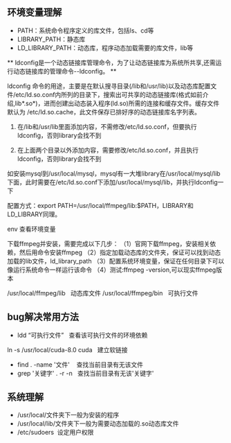 


## 环境变量理解
- PATH：系统命令程序定义的库文件，包括ls、cd等
- LIBRARY_PATH：静态库
- LD_LIBRARY_PATH：动态库，程序动态加载需要的库文件，lib等

** ldconfig是一个动态链接库管理命令，为了让动态链接库为系统所共享,还需运行动态链接库的管理命令--ldconfig。 **

ldconfig 命令的用途，主要是在默认搜寻目录(/lib和/usr/lib)以及动态库配置文件/etc/ld.so.conf内所列的目录下，搜索出可共享的动态链接库(格式如前介绍,lib*.so*)，进而创建出动态装入程序(ld.so)所需的连接和缓存文件。缓存文件默认为 /etc/ld.so.cache，此文件保存已排好序的动态链接库名字列表。


1. 在/lib和/usr/lib里面添加内容，不需修改/etc/ld.so.conf，但要执行ldconfig，否则library会找不到

2. 在上面两个目录以外添加内容，需要修改/etc/ld.so.conf，并且执行ldconfig，否则library会找不到

如安装mysql到/usr/local/mysql，mysql有一大堆library在/usr/local/mysql/lib下面，此时需要在/etc/ld.so.conf下添加/usr/local/mysql/lib，并执行ldconfig一下


配置方式：export PATH=/usr/local/ffmpeg/lib:$PATH，LIBRARY和LD_LIBRARY同理。

env 查看环境变量


下载ffmpeg并安装，需要完成以下几步：
（1）官网下载ffmpeg，安装相关依赖，然后用命令安装ffmpeg
（2）指定加载动态库的文件夹，保证可以找到动态加载的lib文件，ld_library_path
（3）配置系统环境变量，保证在任何目录下可以像运行系统命令一样运行该命令
（4）测试:ffmpeg -version,可以现实ffmpeg版本

/usr/local/ffmpeg/lib   动态库文件
/usr/local/ffmpeg/bin   可执行文件

## bug解决常用方法

- ldd “可执行文件”   查看该可执行文件的环境依赖


ln -s /usr/local/cuda-8.0 cuda   建立软链接


- find . -name '文件'     查找当前目录有无该文件
- grep '关键字' . -r -n   查找当前目录有无该'关键字'



## 系统理解

- /usr/local/文件夹下一般为安装的程序
- /usr/local/lib/文件夹下一般为需要动态加载的.so动态库文件 
- /etc/sudoers  设定用户权限

